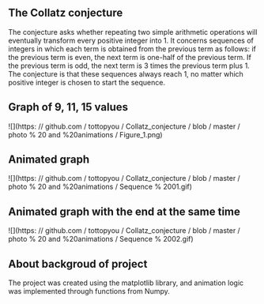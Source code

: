 <h2>The Collatz conjecture</h2>

The conjecture asks whether repeating two simple arithmetic operations will eventually transform every positive integer into 1. It concerns sequences of integers in which each term is obtained from the previous term as follows: if the previous term is even, the next term is one-half of the previous term. If the previous term is odd, the next term is 3 times the previous term plus 1. The conjecture is that these sequences always reach 1, no matter which positive integer is chosen to start the sequence.

<h2>Graph of 9, 11, 15 values</h2>
![](https: // github.com / tottopyou / Collatz_conjecture / blob / master / photo % 20 and %20animations / Figure_1.png)

<h2>Animated graph</h2>
![](https: // github.com / tottopyou / Collatz_conjecture / blob / master / photo % 20 and %20animations / Sequence % 2001.gif)

<h2>Animated graph with the end at the same time</h2>
![](https: // github.com / tottopyou / Collatz_conjecture / blob / master / photo % 20 and %20animations / Sequence % 2002.gif)

<h2>About backgroud of project</h2>

The project was created using the matplotlib library, and animation logic was implemented through functions from Numpy.
